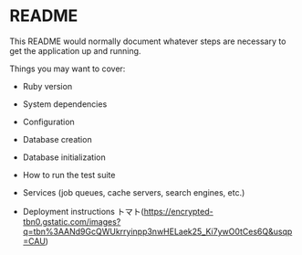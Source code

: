 # README

This README would normally document whatever steps are necessary to get the
application up and running.

Things you may want to cover:

* Ruby version

* System dependencies

* Configuration

* Database creation

* Database initialization

* How to run the test suite

* Services (job queues, cache servers, search engines, etc.)

* Deployment instructions
トマト(https://encrypted-tbn0.gstatic.com/images?q=tbn%3AANd9GcQWUkrryinpp3nwHELaek25_Ki7ywO0tCes6Q&usqp=CAU)
